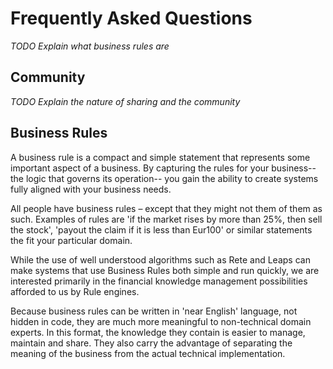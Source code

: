 # Frequently Asked Questions

_TODO Explain what business rules are_

## Community ##

_TODO Explain the nature of sharing and the community_

## Business Rules ##

A business rule is a compact and simple statement that represents some important aspect of a business. By capturing the rules for your business--the logic that governs its operation-- you gain the ability to create systems fully aligned with your business needs.

All people have business rules – except that they might not them of them as such. Examples of rules are 'if the market rises by more than 25%, then sell the stock', 'payout the claim if it is less than Eur100' or similar statements the fit your particular domain.

While the use of well understood algorithms such as Rete and Leaps can make systems that use Business Rules both simple and run quickly, we are interested primarily in the financial knowledge management possibilities afforded to us by Rule engines.

Because business rules can be written in 'near English' language, not hidden in code, they are much more meaningful to non-technical domain experts. In this format, the knowledge they contain is easier to manage, maintain and share. They also carry the advantage of separating the meaning of the business from the actual technical implementation.
